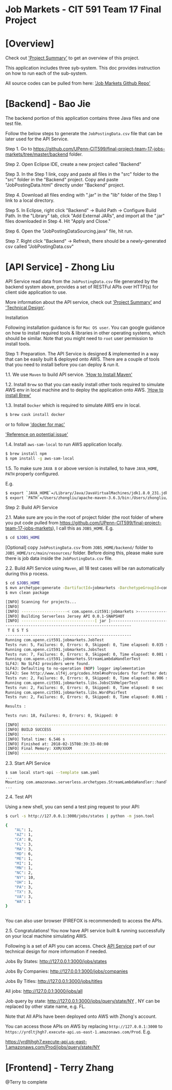# Job Markets  - CIT 591 Team 17 Final Project

# [Overview]

Check out ['Project Summary'](https://github.com/UPenn-CIT599/final-project-team-17-jobs-markets/blob/master/summary.txt) to get an overview of this project. 

This application includes three syb-system. This doc provides instruction on how to run each of the sub-system. 

All source codes can be pulled from here: ['Job Markets Github Repo'](https://github.com/UPenn-CIT599/final-project-team-17-jobs-markets)

 
# [Backend] - Bao Jie
 
The backend portion of this application contains three Java files and one test file.

Follow the below steps to generate the `JobPostingData.csv` file that can be later used for the API Service.

Step 1. Go to https://github.com/UPenn-CIT599/final-project-team-17-jobs-markets/tree/master/backend folder.

Step 2. Open Eclipse IDE, create a new project called "Backend"

Step 3. In the Step 1 link, copy and paste all files in the "src" folder to the "src" folder in the "Backend" project. Copy and paste "JobPostingData.html" directly under "Backend" project.

Step 4. Download all files ending with ".jar" in the "lib" folder of the Step 1 link to a local directory.

Step 5. In Eclipse, right click "Backend" -> Build Path -> Configure Build Path. In the "Library" tab, click "Add External JARs", and import all the ".jar" files downloaded in Step 4. Hit "Apply and Close."

Step 6. Open the "JobPostingDataSourcing.java" file, hit run. 

Step 7. Right click "Backend" -> Refresh, there should be a newly-generated csv called "JobPostingData.csv"

# [API Service] - Zhong Liu

API Service read data from the `JobPostingData.csv` file generated by the backend system above, provides a set of RESTFul APIs over HTTP(s) for client side application to use. 

More information about the API service, check out ['Project Summary'](https://github.com/UPenn-CIT599/final-project-team-17-jobs-markets/blob/master/summary.txt) and ['Technical Design'](https://github.com/UPenn-CIT599/final-project-team-17-jobs-markets/blob/master/Job%20Markets%20Trend%20Application%20Technical%20Design.pdf). 

Installation

Following installation guidance is for `Mac OS user`. You can google guidance on how to install required tools & libraries in other operating systems, which should be similar.  Note that you might need to `root` user permission to install tools. 

Step 1: Preparation. The API Service is designed & implemented in a way that can be easily built & deployed onto AWS. There are a couple of tools that you need to install before you can deploy & run it. 

1.1. We use `Maven` to build API service. ['How to Install Maven'](https://maven.apache.org/guides/getting-started/maven-in-five-minutes.html)

1.2. Install `Brew` so that you can easily install other tools required to simulate AWS env in local machine and to deploy the application onto AWS.  ['How to install Brew'](https://osxdaily.com/2018/03/07/how-install-homebrew-mac-os/)

1.3. Install `Docker` which is required to simulate AWS env in local.

```bash
$ brew cask install docker
```


or to follow ['docker for mac'](https://docs.docker.com/docker-for-mac/)

['Reference on potential issue'](https://stackoverflow.com/questions/44084846/cannot-connect-to-the-docker-daemon-on-macos)


1.4. Install `aws-sam-local` to run AWS application locally. 

```bash
$ brew install npm
$ npm install -g aws-sam-local
```

1.5. To make sure  `JAVA 8` or above version is installed, to have `JAVA_HOME`, `PATH` properly configured. 

E.g. 

```bash
$ export `JAVA_HOME`=/Library/Java/JavaVirtualMachines/jdk1.8.0_231.jdk/Contents/Home
$ export `PATH`=/Users/zhongliu/apache-maven-3.6.3/bin:/Users/zhongliu/apache-maven-3.6.3/bin/:$PATH:$JAVA_HOME/bin 
```


Step 2: Build API Service

2.1. Make sure are you in the root of project folder (the root folder of where you put code pulled from https://github.com/UPenn-CIT599/final-project-team-17-jobs-markets), I call this as `JOBS_HOME`. E.g.

```bash 
$ cd $JOBS_HOME 
```


[Optional] copy `JobPostingData.csv` from `JOBS_HOME/backend/` folder to `JOBS_HOME/src/main/resources/` folder. Before doing this, please make sure there is job data inside the `JobPostingData.csv` file. 
 
 
2.2. Build API Service using `Maven`, all 18 test cases will be ran automatically during this p rocess.
 
```bash
$ cd $JOBS_HOME
$ mvn archetype:generate -DartifactId=jobmarkets -DarchetypeGroupId=com.amazonaws.serverless.archetypes -DarchetypeArtifactId=aws-serverless-jersey-archetype -DarchetypeVersion=1.4 -DgroupId=com.upenn.cit591 -Dversion=0.0.1-SNAPSHOT -Dinteractive=false
$ mvn clean package

[INFO] Scanning for projects...
[INFO] 
[INFO] --------------------< com.upenn.cit591:jobmarkets >---------------------
[INFO] Building Serverless Jersey API 0.0.1-SNAPSHOT
[INFO] --------------------------------[ jar ]---------------------------------
-------------------------------------------------------
 T E S T S
-------------------------------------------------------
Running com.upenn.cit591.jobmarkets.JobTest
Tests run: 5, Failures: 0, Errors: 0, Skipped: 0, Time elapsed: 0.035 sec
Running com.upenn.cit591.jobmarkets.JobsTest
Tests run: 7, Failures: 0, Errors: 0, Skipped: 0, Time elapsed: 0.001 sec
Running com.upenn.cit591.jobmarkets.StreamLambdaHandlerTest
SLF4J: No SLF4J providers were found.
SLF4J: Defaulting to no-operation (NOP) logger implementation
SLF4J: See http://www.slf4j.org/codes.html#noProviders for further details.
Tests run: 2, Failures: 0, Errors: 0, Skipped: 0, Time elapsed: 0.906 sec
Running com.upenn.cit591.jobmarkets.libs.JobsCSVHelperTest
Tests run: 2, Failures: 0, Errors: 0, Skipped: 0, Time elapsed: 0 sec
Running com.upenn.cit591.jobmarkets.libs.WordPairTest
Tests run: 2, Failures: 0, Errors: 0, Skipped: 0, Time elapsed: 0.001 sec

Results :

Tests run: 18, Failures: 0, Errors: 0, Skipped: 0

[INFO] ------------------------------------------------------------------------
[INFO] BUILD SUCCESS
[INFO] ------------------------------------------------------------------------
[INFO] Total time: 6.546 s
[INFO] Finished at: 2018-02-15T08:39:33-08:00
[INFO] Final Memory: XXM/XXXM
[INFO] ------------------------------------------------------------------------
```

2.3. Start API Service

```bash
$ sam local start-api --template sam.yaml
...
Mounting com.amazonaws.serverless.archetypes.StreamLambdaHandler::handleRequest (java8) at http://127.0.0.1:3000/{proxy+} [OPTIONS GET HEAD POST PUT DELETE PATCH]
...

```
2.4. Test API

Using a new shell, you can send a test ping request to your API:

```bash
$ curl -s http://127.0.0.1:3000/jobs/states | python -m json.tool

{
    "AL": 1,
    "AZ": 1,
    "CA": 8,
    "FL": 3,
    "MA": 3,
    "MD": 6,
    "ME": 1,
    "MI": 1,
    "MN": 1,
    "NC": 2,
    "NY": 10,
    "OH": 1,
    "PA": 3,
    "TX": 3,
    "VA": 3,
    "WA": 1
}
 
```

You can also user browser (FIREFOX is recommended) to access the APIs. 


2.5. Congratulations! You now have API service built & running successfully on your local machine simulating AWS. 

Following is a set of API you can access. Check [API Service](https://github.com/UPenn-CIT599/final-project-team-17-jobs-markets/blob/master/Job%20Markets%20Trend%20Application%20Technical%20Design.pdf) part of our technical design for more information if needed. 

Jobs By States: http://127.0.0.1:3000/jobs/states

Jobs By Companies: http://127.0.0.1:3000/jobs/companies

Jobs By Titles: http://127.0.0.1:3000/jobs/titles

All jobs: http://127.0.0.1:3000/jobs/all

Job query by state: http://127.0.0.1:3000/jobs/query/state/NY  , NY can be replaced by other state name, e.g. FL. 


Note that All APIs have been deployed onto AWS with Zhong's account. 

You can access those APIs on AWS by replacing `http://127.0.0.1:3000` to `https://yrdltjhgh7.execute-api.us-east-1.amazonaws.com/Prod`. E.g. 

https://yrdltjhgh7.execute-api.us-east-1.amazonaws.com/Prod/jobs/query/state/NY 


# [Frontend] - Terry Zhang

@Terry to complete

